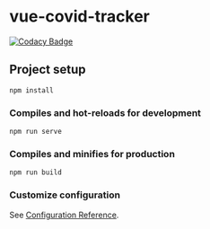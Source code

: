 # vue-covid-tracker
[![Codacy Badge](https://app.codacy.com/project/badge/Grade/947706f010c044329e6f8f8106f72044)](https://www.codacy.com/gh/LarryMatrix/covid19-tracker/dashboard?utm_source=github.com&amp;utm_medium=referral&amp;utm_content=LarryMatrix/covid19-tracker&amp;utm_campaign=Badge_Grade)

## Project setup
```
npm install
```

### Compiles and hot-reloads for development
```
npm run serve
```

### Compiles and minifies for production
```
npm run build
```

### Customize configuration
See [Configuration Reference](https://cli.vuejs.org/config/).
